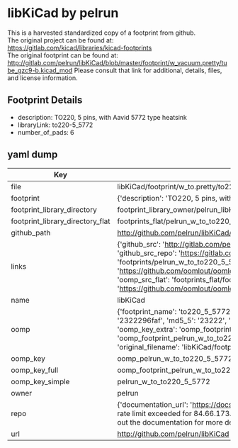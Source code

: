 # libKiCad by pelrun  
This is a harvested standardized copy of a footprint from github.  
The original project can be found at:  
https://gitlab.com/kicad/libraries/kicad-footprints  
The original footprint can be found at:
http://gitlab.com/pelrun/libKiCad/blob/master/footprint/w_vacuum.pretty/tube_gzc9-b.kicad_mod
Please consult that link for additional, details, files, and license information.  
## Footprint Details
* description: TO220, 5 pins, with Aavid 5772 type heatsink  
* libraryLink: to220-5_5772  
* number_of_pads: 6  
## yaml dump  
| Key | Value |  
| --- | --- |  
| file | libKiCad/footprint/w_to.pretty/to220-5_5772.kicad_mod |  
| footprint | {'description': 'TO220, 5 pins, with Aavid 5772 type heatsink', 'libraryLink': 'to220-5_5772', 'number_of_pads': 6} |  
| footprint_library_directory | footprint_library_owner/pelrun_libKiCad |  
| footprint_library_directory_flat | footprints_flat/pelrun_w_to_to220_5_5772/working |  
| github_path | http://github.com/pelrun/libKiCad/blob/master/footprint/w_to.pretty/to220-5_5772.kicad_mod |  
| links | {'github_src': 'http://gitlab.com/pelrun/libKiCad/blob/master/footprint/w_vacuum.pretty/tube_gzc9-b.kicad_mod', 'github_src_repo': 'https://gitlab.com/kicad/libraries/kicad-footprints', 'oomp_bot': 'footprints/pelrun_w_to_to220_5_5772/working', 'oomp_bot_github': 'https://github.com/oomlout/oomlout_oomp_footprint_bot/tree/main/footprints/pelrun_w_to_to220_5_5772/working', 'oomp_src_flat': 'footprints_flat/footprints_flat/pelrun_w_to_to220_5_5772/working', 'oomp_src_flat_github': 'https://github.com/oomlout/oomlout_oomp_footprint_src/tree/main/footprints_flat/pelrun_w_to_to220_5_5772/working'} |  
| name | libKiCad |  
| oomp | {'footprint_name': 'to220_5_5772', 'library_name': 'w_to', 'md5': '2322296faf378ecb532b1b6a7d3e5d3a', 'md5_10': '2322296faf', 'md5_5': '23222', 'md5_6': '232229', 'oomp_key': 'oomp_pelrun_w_to_to220_5_5772', 'oomp_key_extra': 'oomp_footprint_pelrun_w_to_to220_5_5772', 'oomp_key_full': 'oomp_footprint_pelrun_w_to_to220_5_5772_232229', 'oomp_key_simple': 'pelrun_w_to_to220_5_5772', 'original_filename': 'libKiCad/footprint/w_to.pretty/to220-5_5772.kicad_mod', 'owner_name': 'pelrun'} |  
| oomp_key | oomp_pelrun_w_to_to220_5_5772 |  
| oomp_key_full | oomp_footprint_pelrun_w_to_to220_5_5772 |  
| oomp_key_simple | pelrun_w_to_to220_5_5772 |  
| owner | pelrun |  
| repo | {'documentation_url': 'https://docs.github.com/rest/overview/resources-in-the-rest-api#rate-limiting', 'message': "API rate limit exceeded for 84.66.173.59. (But here's the good news: Authenticated requests get a higher rate limit. Check out the documentation for more details.)"} |  
| url | http://github.com/pelrun/libKiCad |  

